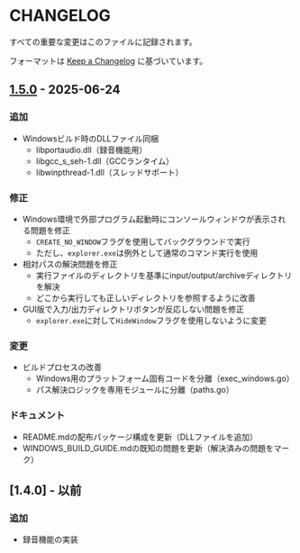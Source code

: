 # CHANGELOG

すべての重要な変更はこのファイルに記録されます。

フォーマットは [Keep a Changelog](https://keepachangelog.com/ja/1.0.0/) に基づいています。

## [1.5.0] - 2025-06-24

### 追加
- Windowsビルド時のDLLファイル同梱
  - libportaudio.dll（録音機能用）
  - libgcc_s_seh-1.dll（GCCランタイム）
  - libwinpthread-1.dll（スレッドサポート）

### 修正
- Windows環境で外部プログラム起動時にコンソールウィンドウが表示される問題を修正
  - `CREATE_NO_WINDOW`フラグを使用してバックグラウンドで実行
  - ただし、`explorer.exe`は例外として通常のコマンド実行を使用
- 相対パスの解決問題を修正
  - 実行ファイルのディレクトリを基準にinput/output/archiveディレクトリを解決
  - どこから実行しても正しいディレクトリを参照するように改善
- GUI版で入力/出力ディレクトリボタンが反応しない問題を修正
  - `explorer.exe`に対して`HideWindow`フラグを使用しないように変更

### 変更
- ビルドプロセスの改善
  - Windows用のプラットフォーム固有コードを分離（exec_windows.go）
  - パス解決ロジックを専用モジュールに分離（paths.go）

### ドキュメント
- README.mdの配布パッケージ構成を更新（DLLファイルを追加）
- WINDOWS_BUILD_GUIDE.mdの既知の問題を更新（解決済みの問題をマーク）

## [1.4.0] - 以前

### 追加
- 録音機能の実装

[1.5.0]: https://github.com/hirokitakamura/koemoji-go/releases/tag/v1.5.0
